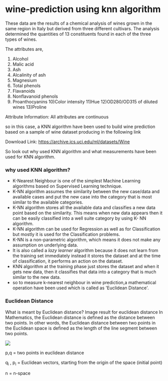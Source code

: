 # wine-prediction using knn algorithm

These data are the results of a chemical analysis of wines grown in the same region in
Italy but derived from three different cultivars. The analysis determined the quantities of
13 constituents found in each of the three types of wines.

The attributes are,
1) Alcohol
2) Malic acid
3) Ash
4) Alcalinity of ash
5) Magnesium
6) Total phenols
7) Flavanoids
8) Nonflavanoid phenols
9) Proanthocyanins
10)Color intensity
11)Hue
12)OD280/OD315 of diluted wines
13)Proline

Attribute Information:
All attributes are continuous

so in this case, a KNN algorithm have been used to build wine prediction based on a sample of wine dataset producing in the following link

Download Link: https://archive.ics.uci.edu/ml/datasets/Wine

So look out why used KNN algorithm and what measurements have been used for KNN algorithm.

<h3>why used KNN algorithm?</h3>

<ul>
<li>K-Nearest Neighbour is one of the simplest Machine Learning algorithms based on Supervised Learning technique.</li>
<li>K-NN algorithm assumes the similarity between the new case/data and available cases and put the new case into the category that is most similar to the available categories.</li>
<li>K-NN algorithm stores all the available data and classifies a new data point based on the similarity. This means when new data appears then it can be easily classified into a well suite category by using K- NN algorithm.</li>
<li>K-NN algorithm can be used for Regression as well as for Classification but mostly it is used for the Classification problems.</li>
<li>K-NN is a non-parametric algorithm, which means it does not make any assumption on underlying data.</li>
  <li>It is also called a <em>lazy learner</em> algorithm because it does not learn from the training set immediately instead it stores the dataset and at the time of classification, it performs an action on the dataset.</li>
<li>KNN algorithm at the training phase just stores the dataset and when it gets new data, then it classifies that data into a category that is much similar to the new data.</li>
<li>so to measure k-nearest neighbour in wine prediction,a mathematical operation have been used which is called as 'Euclidean Distance'.</li>
</ul>
  
<h3>Euclidean Distance</h3>

What is meant by Euclidean distance?
Image result for euclidean distance
In Mathematics, the Euclidean distance is defined as the distance between two points. In other words, the Euclidean distance between two points in the Euclidean space is defined as the length of the line segment between two points.

<img src="https://www.gstatic.com/education/formulas2/472522532/en/euclidean_distance.svg" color="white"/>

<p>p,q = two points in euclidean distance</p>
<p>q<sub>i</sub> , p<sub>i</sub> = Euclidean vectors, starting from the origin of the space (initial point)</p>
<p>n = n-space</p>
